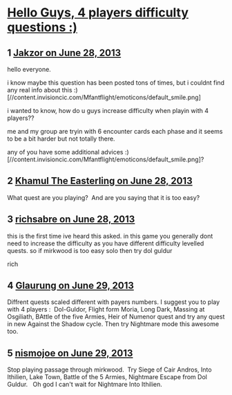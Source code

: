 # [Hello Guys, 4 players difficulty questions :)](https://community.fantasyflightgames.com/topic/85617-hello-guys-4-players-difficulty-questions/)

## 1 [Jakzor on June 28, 2013](https://community.fantasyflightgames.com/topic/85617-hello-guys-4-players-difficulty-questions/?do=findComment&comment=806790)

hello everyone.

i know maybe this question has been posted tons of times, but i couldnt find any real info about this :) [//content.invisioncic.com/Mfantflight/emoticons/default_smile.png]


i wanted to know, how do u guys increase difficulty when playin with 4 players??

me and my group are tryin with 6 encounter cards each phase and it seems to be a bit harder but not totally there.

any of you have some additional advices :) [//content.invisioncic.com/Mfantflight/emoticons/default_smile.png]?

## 2 [Khamul The Easterling on June 28, 2013](https://community.fantasyflightgames.com/topic/85617-hello-guys-4-players-difficulty-questions/?do=findComment&comment=806793)

What quest are you playing?  And are you saying that it is too easy?

## 3 [richsabre on June 28, 2013](https://community.fantasyflightgames.com/topic/85617-hello-guys-4-players-difficulty-questions/?do=findComment&comment=806799)

this is the first time ive heard this asked. in this game you generally dont need to increase the difficulty as you have different difficulty levelled quests. so if mirkwood is too easy solo then try dol guldur

rich

## 4 [Glaurung on June 29, 2013](https://community.fantasyflightgames.com/topic/85617-hello-guys-4-players-difficulty-questions/?do=findComment&comment=806898)

Diffrent quests scaled different with payers numbers. I suggest you to play with 4 players :  Dol-Guldor, Flight form Moria, Long Dark, Massing at Osgiliath, BAttle of the five Armies, Heir of Numenor quest and try any quest in new Against the Shadow cycle. Then try Nightmare mode this awesome too.

## 5 [nismojoe on June 29, 2013](https://community.fantasyflightgames.com/topic/85617-hello-guys-4-players-difficulty-questions/?do=findComment&comment=806968)

Stop playing passage through mirkwood.  Try Siege of Cair Andros, Into Ithilien, Lake Town, Battle of the 5 Armies, Nightmare Escape from Dol Guldur.   Oh god I can't wait for Nightmare Into Ithilien.

